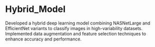 # Hybrid_Model
Developed a hybrid deep learning model combining NASNetLarge and EfficientNet variants to classify images in high-variability datasets. Implemented data augmentation and feature selection techniques to enhance accuracy and performance.
